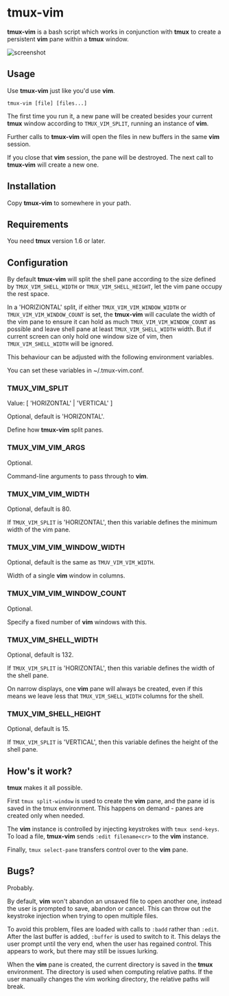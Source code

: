 tmux-vim
========

**tmux-vim** is a bash script which works in conjunction with **tmux** to create
a persistent **vim** pane within a **tmux** window.

![screenshot](http://sdt.github.com/tmux-vim/img/tvim-screenshot.png)

Usage
-----

Use **tmux-vim** just like you'd use **vim**.

`tmux-vim [file] [files...]`


The first time you run it, a new pane will be created besides your current
**tmux** window according to `TMUX_VIM_SPLIT`, running an instance of **vim**.

Further calls to **tmux-vim** will open the files in new buffers in the same
**vim** session.

If you close that **vim** session, the pane will be destroyed. The next call to
**tmux-vim** will create a new one.

Installation
------------

Copy **tmux-vim** to somewhere in your path.

Requirements
------------

You need **tmux** version 1.6 or later.

Configuration
-------------

By default **tmux-vim** will split the shell pane according to the size defined
by `TMUX_VIM_SHELL_WIDTH` or `TMUX_VIM_SHELL_HEIGHT`, let the vim pane occupy
the rest space.

In a 'HORIZIONTAL' split, if either `TMUX_VIM_VIM_WINDOW_WIDTH` or
`TMUX_VIM_VIM_WINDOW_COUNT` is set, the **tmux-vim** will caculate the width of
the vim pane to ensure it can hold as much `TMUX_VIM_VIM_WINDOW_COUNT` as
possible and leave shell pane at least `TMUX_VIM_SHELL_WIDTH` width. But if
current screen can only hold one window size of vim, then `TMUX_VIM_SHELL_WIDTH`
will be ignored.

This behaviour can be adjusted with the following environment variables.

You can set these variables in ~/.tmux-vim.conf.

### TMUX_VIM_SPLIT

Value: [ 'HORIZONTAL' | 'VERTICAL' ]

Optional, default is 'HORIZONTAL'.

Define how **tmux-vim** split panes.

### TMUX_VIM_VIM_ARGS

Optional.

Command-line arguments to pass through to **vim**.

### TMUX_VIM_VIM_WIDTH

Optional, default is 80.

If `TMUX_VIM_SPLIT` is 'HORIZONTAL', then this variable defines the minimum
width of the vim pane.

### TMUX_VIM_VIM_WINDOW_WIDTH

Optional, default is the same as `TMUV_VIM_VIM_WIDTH`.

Width of a single **vim** window in columns.

### TMUX_VIM_VIM_WINDOW_COUNT

Optional.

Specify a fixed number of **vim** windows with this.

### TMUX_VIM_SHELL_WIDTH

Optional, default is 132.

If `TMUX_VIM_SPLIT` is 'HORIZONTAL', then this variable defines the width of the
shell pane.

On narrow displays, one **vim** pane will always be created, even if this means
we leave less that `TMUX_VIM_SHELL_WIDTH` columns for the shell.

### TMUX_VIM_SHELL_HEIGHT

Optional, default is 15.

If `TMUX_VIM_SPLIT` is 'VERTICAL', then this variable defines the height of the
shell pane.

How's it work?
--------------

**tmux** makes it all possible.

First `tmux split-window` is used to create the **vim** pane, and the pane id is
saved in the tmux environment. This happens on demand - panes are created only
when needed.

The **vim** instance is controlled by injecting keystrokes with
`tmux send-keys`. To load a file, **tmux-vim** sends `:edit filename<cr>` to the
**vim** instance.

Finally, `tmux select-pane` transfers control over to the **vim** pane.

Bugs?
-----

Probably.

By default, **vim** won't abandon an unsaved file to open another one, instead
the user is prompted to save, abandon or cancel. This can throw out the
keystroke injection when trying to open multiple files.

To avoid this problem, files are loaded with calls to `:badd` rather than
`:edit`. After the last buffer is added, `:buffer` is used to switch to it. This
delays the user prompt until the very end, when the user has regained control.
This appears to work, but there may still be issues lurking.

When the **vim** pane is created, the current directory is saved in the **tmux**
environment. The directory is used when computing relative paths. If the user
manually changes the vim working directory, the relative paths will break.
